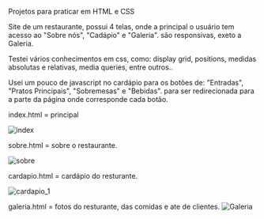 Projetos para praticar em HTML e CSS

Site de um restaurante, possui 4 telas, onde a principal  o usuário tem acesso ao "Sobre nós", "Cadápio" e "Galeria".
são responsivas, exeto a Galeria.

Testei vários conhecimentos em css, como: display grid, positions, medidas absolutas e relativas, media queries, entre outros..

Usei um pouco de javascript no cardápio para os botões de: "Entradas", "Pratos Principais", "Sobremesas" e "Bebidas". 
para ser redirecionada para a parte da página onde corresponde cada botão.

index.html = principal 

![index](https://user-images.githubusercontent.com/80357746/181133252-3e6baacd-404e-483d-84d9-81b76f221159.gif)



sobre.html = sobre o restaurante.

![sobre](https://user-images.githubusercontent.com/80357746/181133248-90a0ed44-9576-4265-96b9-d5c48fa99180.gif)



cardapio.html = cardápio do resturante.

![cardapio_1](https://user-images.githubusercontent.com/80357746/181132643-66654f12-5787-4e2b-a76c-4e7ae8bbbb86.gif)



galeria.html = fotos do resturante, das comidas e ate de clientes.
![Galeria](https://user-images.githubusercontent.com/80357746/181130871-3138ad79-0156-4469-9c61-19ecf25a81cc.gif)
